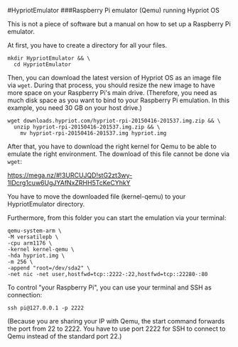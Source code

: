 #HypriotEmulator
###Raspberry Pi emulator (Qemu) running Hypriot OS

This is not a piece of software but a manual on how to set up a Raspberry Pi emulator.

At first, you have to create a directory for all your files.

```
mkdir HypriotEmulator && \
  cd HypriotEmulator
```

Then, you can download the latest version of Hypriot OS as an image file via ```wget```.
During that process, you should resize the new image to have more space on your Raspberry Pi's main drive.
(Therefore, you need as much disk space as you want to bind to your Raspberry Pi emulation.
In this example, you need 30 GB on your host drive.)

```
wget downloads.hypriot.com/hypriot-rpi-20150416-201537.img.zip && \
  unzip hypriot-rpi-20150416-201537.img.zip && \
    mv hypriot-rpi-20150416-201537.img hypriot.img
```

After that, you have to download the right kernel for Qemu to be able to emulate the right environment.
The download of this file cannot be done via ```wget```:

https://mega.nz/#!3URCUJQD!stG2zt3wy-1IDcrg1cuw6UgJYAfNxZRHH5TcKeCYhkY

You have to move the downloaded file (kernel-qemu) to your HypriotEmulator directory.

Furthermore, from this folder you can start the emulation via your terminal:

```
qemu-system-arm \
-M versatilepb \
-cpu arm1176 \
-kernel kernel-qemu \
-hda hypriot.img \
-m 256 \
-append "root=/dev/sda2" \
-net nic -net user,hostfwd=tcp::2222-:22,hostfwd=tcp::22280-:80
```

To control "your Raspberry Pi", you can use your terminal and SSH as connection:

```
ssh pi@127.0.0.1 -p 2222
```

(Because you are sharing your IP with Qemu, the start command forwards the port from 22 to 2222. You have to use port 2222 for SSH to connect to Qemu instead of the standard port 22.)
